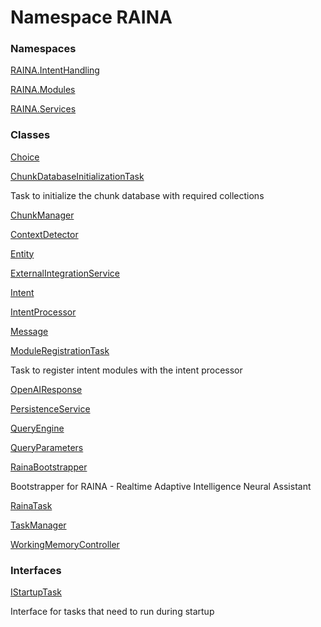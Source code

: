 # <a id="RAINA"></a> Namespace RAINA

### Namespaces

 [RAINA.IntentHandling](RAINA.IntentHandling.md)

 [RAINA.Modules](RAINA.Modules.md)

 [RAINA.Services](RAINA.Services.md)

### Classes

 [Choice](RAINA.Choice.md)

 [ChunkDatabaseInitializationTask](RAINA.ChunkDatabaseInitializationTask.md)

Task to initialize the chunk database with required collections

 [ChunkManager](RAINA.ChunkManager.md)

 [ContextDetector](RAINA.ContextDetector.md)

 [Entity](RAINA.Entity.md)

 [ExternalIntegrationService](RAINA.ExternalIntegrationService.md)

 [Intent](RAINA.Intent.md)

 [IntentProcessor](RAINA.IntentProcessor.md)

 [Message](RAINA.Message.md)

 [ModuleRegistrationTask](RAINA.ModuleRegistrationTask.md)

Task to register intent modules with the intent processor

 [OpenAIResponse](RAINA.OpenAIResponse.md)

 [PersistenceService](RAINA.PersistenceService.md)

 [QueryEngine](RAINA.QueryEngine.md)

 [QueryParameters](RAINA.QueryParameters.md)

 [RainaBootstrapper](RAINA.RainaBootstrapper.md)

Bootstrapper for RAINA - Realtime Adaptive Intelligence Neural Assistant

 [RainaTask](RAINA.RainaTask.md)

 [TaskManager](RAINA.TaskManager.md)

 [WorkingMemoryController](RAINA.WorkingMemoryController.md)

### Interfaces

 [IStartupTask](RAINA.IStartupTask.md)

Interface for tasks that need to run during startup

